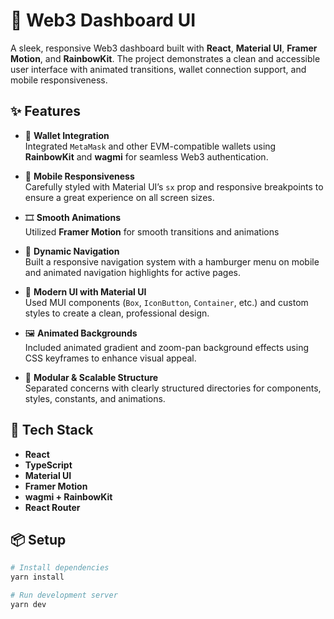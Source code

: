# 🚀 Web3 Dashboard UI

A sleek, responsive Web3 dashboard built with **React**, **Material UI**, **Framer Motion**, and **RainbowKit**. The project demonstrates a clean and accessible user interface with animated transitions, wallet connection support, and mobile responsiveness.

## ✨ Features

- 🔌 **Wallet Integration**  
  Integrated `MetaMask` and other EVM-compatible wallets using **RainbowKit** and **wagmi** for seamless Web3 authentication.

- 📱 **Mobile Responsiveness**  
  Carefully styled with Material UI’s `sx` prop and responsive breakpoints to ensure a great experience on all screen sizes.

- 🎞️ **Smooth Animations**  
  Utilized **Framer Motion** for smooth transitions and animations

- 🧭 **Dynamic Navigation**  
  Built a responsive navigation system with a hamburger menu on mobile and animated navigation highlights for active pages.

- 🎨 **Modern UI with Material UI**  
  Used MUI components (`Box`, `IconButton`, `Container`, etc.) and custom styles to create a clean, professional design.

- 🖼️ **Animated Backgrounds**  
  Included animated gradient and zoom-pan background effects using CSS keyframes to enhance visual appeal.

- 🧪 **Modular & Scalable Structure**  
  Separated concerns with clearly structured directories for components, styles, constants, and animations.

## 🔧 Tech Stack

- **React**
- **TypeScript**
- **Material UI**
- **Framer Motion**
- **wagmi + RainbowKit**
- **React Router**

## 📦 Setup

```bash
# Install dependencies
yarn install

# Run development server
yarn dev



